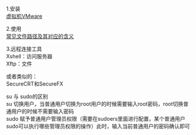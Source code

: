 1.安装  
[虚拟机VMware](../虚拟机安装.md)  

2.使用  
[常见文件路径及其对应的含义](../linux的文件权限与目录配置.md)  

3.远程连接工具  
Xshell：访问服务器    
Xftp：文件  

或者类似的：  
SecureCRT和SecureFX  

su 与 sudo的区别  
su 切换用户，当普通用户切换为root用户的时候需要输入root密码，root切换普通用户的时候不需要输入密码  
sudo 赋予普通用户管理员权限（需要在sudoers里面进行配置，某个普通用户sudo可以执行哪些管理员权限的操作）此时，输入当前普通用户的密码确认即可